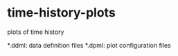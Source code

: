 # time-history-plots
plots of time history

*.ddml: data definition files
*.dpml: plot configuration files

